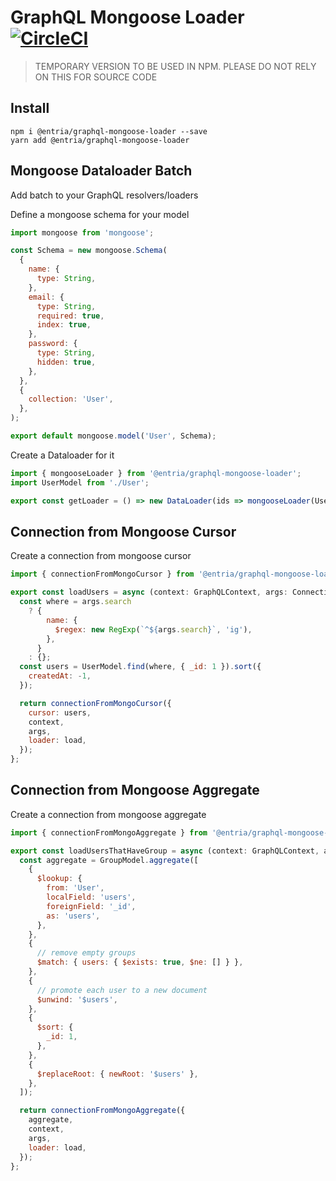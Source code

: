 # GraphQL Mongoose Loader [![CircleCI](https://circleci.com/gh/entria/graphql-mongoose-loader/tree/master.svg?style=svg)](https://circleci.com/gh/entria/graphql-mongoose-loader/tree/master)

> TEMPORARY VERSION TO BE USED IN NPM. PLEASE DO NOT RELY ON THIS FOR SOURCE CODE

## Install
```
npm i @entria/graphql-mongoose-loader --save
yarn add @entria/graphql-mongoose-loader
```

## Mongoose Dataloader Batch

Add batch to your GraphQL resolvers/loaders

Define a mongoose schema for your model
```jsx
import mongoose from 'mongoose';

const Schema = new mongoose.Schema(
  {
    name: {
      type: String,
    },
    email: {
      type: String,
      required: true,
      index: true,
    },
    password: {
      type: String,
      hidden: true,
    },
  },
  {
    collection: 'User',
  },
);

export default mongoose.model('User', Schema);
```

Create a Dataloader for it

```jsx
import { mongooseLoader } from '@entria/graphql-mongoose-loader';
import UserModel from './User';

export const getLoader = () => new DataLoader(ids => mongooseLoader(UserModel, ids));
```

## Connection from Mongoose Cursor

Create a connection from mongoose cursor

```jsx
import { connectionFromMongoCursor } from '@entria/graphql-mongoose-loader';

export const loadUsers = async (context: GraphQLContext, args: ConnectionArguments) => {
  const where = args.search
    ? {
        name: {
          $regex: new RegExp(`^${args.search}`, 'ig'),
        },
      }
    : {};
  const users = UserModel.find(where, { _id: 1 }).sort({
    createdAt: -1,
  });

  return connectionFromMongoCursor({
    cursor: users,
    context,
    args,
    loader: load,
  });
};
```

## Connection from Mongoose Aggregate

Create a connection from mongoose aggregate

```jsx
import { connectionFromMongoAggregate } from '@entria/graphql-mongoose-loader';

export const loadUsersThatHaveGroup = async (context: GraphQLContext, args: ConnectionArguments) => {
  const aggregate = GroupModel.aggregate([
    {
      $lookup: {
        from: 'User',
        localField: 'users',
        foreignField: '_id',
        as: 'users',
      },
    },
    {
      // remove empty groups
      $match: { users: { $exists: true, $ne: [] } },
    },
    {
      // promote each user to a new document
      $unwind: '$users',
    },
    {
      $sort: {
        _id: 1,
      },
    },
    {
      $replaceRoot: { newRoot: '$users' },
    },
  ]);

  return connectionFromMongoAggregate({
    aggregate,
    context,
    args,
    loader: load,
  });
};
```
